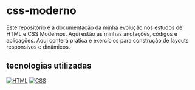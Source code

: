 # css-moderno

Este repositório é a documentação da minha evolução nos estudos de HTML e CSS Modernos. Aqui estão as minhas anotações, códigos e aplicações. Aqui conterá prática e exercícios para construção de layouts responsivos e dinâmicos.

## tecnologias utilizadas 
[![HTML](https://img.shields.io/badge/HTML5-E34F26?style=for-the-badge&logo=html5&logoColor=white)]()
[![CSS](https://img.shields.io/badge/CSS3-1572B6?style=for-the-badge&logo=css3&logoColor=white)]()
